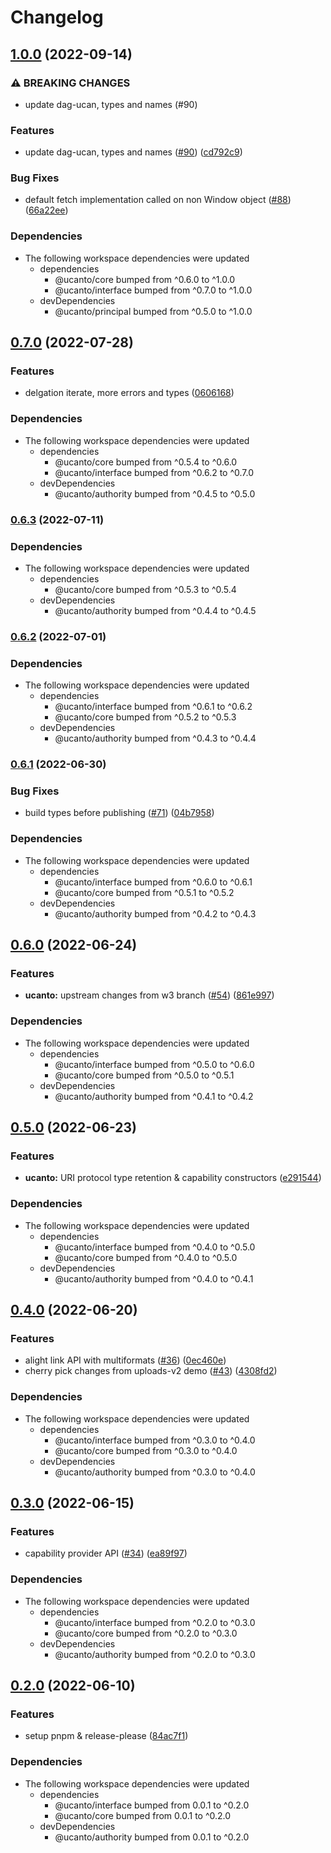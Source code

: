 # Changelog

## [1.0.0](https://www.github.com/web3-storage/ucanto/compare/transport-v0.7.0...transport-v1.0.0) (2022-09-14)


### ⚠ BREAKING CHANGES

* update dag-ucan, types and names (#90)

### Features

* update dag-ucan, types and names ([#90](https://www.github.com/web3-storage/ucanto/issues/90)) ([cd792c9](https://www.github.com/web3-storage/ucanto/commit/cd792c934fbd358d6ccfa5d02f205b14b5f2e14e))


### Bug Fixes

* default fetch implementation called on non Window object ([#88](https://www.github.com/web3-storage/ucanto/issues/88)) ([66a22ee](https://www.github.com/web3-storage/ucanto/commit/66a22eeb749e4f8091e5bfe832af36deb4dfff2e))


### Dependencies

* The following workspace dependencies were updated
  * dependencies
    * @ucanto/core bumped from ^0.6.0 to ^1.0.0
    * @ucanto/interface bumped from ^0.7.0 to ^1.0.0
  * devDependencies
    * @ucanto/principal bumped from ^0.5.0 to ^1.0.0

## [0.7.0](https://www.github.com/web3-storage/ucanto/compare/transport-v0.6.3...transport-v0.7.0) (2022-07-28)


### Features

* delgation iterate, more errors and types  ([0606168](https://www.github.com/web3-storage/ucanto/commit/0606168313d17d66bcc1ad6091440765e1700a4f))


### Dependencies

* The following workspace dependencies were updated
  * dependencies
    * @ucanto/core bumped from ^0.5.4 to ^0.6.0
    * @ucanto/interface bumped from ^0.6.2 to ^0.7.0
  * devDependencies
    * @ucanto/authority bumped from ^0.4.5 to ^0.5.0

### [0.6.3](https://www.github.com/web3-storage/ucanto/compare/transport-v0.6.2...transport-v0.6.3) (2022-07-11)


### Dependencies

* The following workspace dependencies were updated
  * dependencies
    * @ucanto/core bumped from ^0.5.3 to ^0.5.4
  * devDependencies
    * @ucanto/authority bumped from ^0.4.4 to ^0.4.5

### [0.6.2](https://www.github.com/web3-storage/ucanto/compare/transport-v0.6.1...transport-v0.6.2) (2022-07-01)


### Dependencies

* The following workspace dependencies were updated
  * dependencies
    * @ucanto/interface bumped from ^0.6.1 to ^0.6.2
    * @ucanto/core bumped from ^0.5.2 to ^0.5.3
  * devDependencies
    * @ucanto/authority bumped from ^0.4.3 to ^0.4.4

### [0.6.1](https://www.github.com/web3-storage/ucanto/compare/transport-v0.6.0...transport-v0.6.1) (2022-06-30)


### Bug Fixes

* build types before publishing ([#71](https://www.github.com/web3-storage/ucanto/issues/71)) ([04b7958](https://www.github.com/web3-storage/ucanto/commit/04b79588f77dba234aaf628f62f574b124bd540b))


### Dependencies

* The following workspace dependencies were updated
  * dependencies
    * @ucanto/interface bumped from ^0.6.0 to ^0.6.1
    * @ucanto/core bumped from ^0.5.1 to ^0.5.2
  * devDependencies
    * @ucanto/authority bumped from ^0.4.2 to ^0.4.3

## [0.6.0](https://www.github.com/web3-storage/ucanto/compare/transport-v0.5.0...transport-v0.6.0) (2022-06-24)


### Features

* **ucanto:** upstream changes from w3 branch ([#54](https://www.github.com/web3-storage/ucanto/issues/54)) ([861e997](https://www.github.com/web3-storage/ucanto/commit/861e997e31c2a51195b8384eff5df656b6ec9efc))


### Dependencies

* The following workspace dependencies were updated
  * dependencies
    * @ucanto/interface bumped from ^0.5.0 to ^0.6.0
    * @ucanto/core bumped from ^0.5.0 to ^0.5.1
  * devDependencies
    * @ucanto/authority bumped from ^0.4.1 to ^0.4.2

## [0.5.0](https://www.github.com/web3-storage/ucanto/compare/transport-v0.4.0...transport-v0.5.0) (2022-06-23)


### Features

* **ucanto:** URI protocol type retention & capability constructors ([e291544](https://www.github.com/web3-storage/ucanto/commit/e2915447254990d6e2384ff79a1da38120426ed5))


### Dependencies

* The following workspace dependencies were updated
  * dependencies
    * @ucanto/interface bumped from ^0.4.0 to ^0.5.0
    * @ucanto/core bumped from ^0.4.0 to ^0.5.0
  * devDependencies
    * @ucanto/authority bumped from ^0.4.0 to ^0.4.1

## [0.4.0](https://www.github.com/web3-storage/ucanto/compare/transport-v0.3.0...transport-v0.4.0) (2022-06-20)


### Features

* alight link API with multiformats ([#36](https://www.github.com/web3-storage/ucanto/issues/36)) ([0ec460e](https://www.github.com/web3-storage/ucanto/commit/0ec460e43ddda0bb3a3fea8a7881da1463154f36))
* cherry pick changes from uploads-v2 demo ([#43](https://www.github.com/web3-storage/ucanto/issues/43)) ([4308fd2](https://www.github.com/web3-storage/ucanto/commit/4308fd2f392b9fcccc52af64432dcb04c8257e0b))


### Dependencies

* The following workspace dependencies were updated
  * dependencies
    * @ucanto/interface bumped from ^0.3.0 to ^0.4.0
    * @ucanto/core bumped from ^0.3.0 to ^0.4.0
  * devDependencies
    * @ucanto/authority bumped from ^0.3.0 to ^0.4.0

## [0.3.0](https://www.github.com/web3-storage/ucanto/compare/transport-v0.2.0...transport-v0.3.0) (2022-06-15)


### Features

* capability provider API ([#34](https://www.github.com/web3-storage/ucanto/issues/34)) ([ea89f97](https://www.github.com/web3-storage/ucanto/commit/ea89f97125bb484a12ce3ca09a7884911a9fd4d6))


### Dependencies

* The following workspace dependencies were updated
  * dependencies
    * @ucanto/interface bumped from ^0.2.0 to ^0.3.0
    * @ucanto/core bumped from ^0.2.0 to ^0.3.0
  * devDependencies
    * @ucanto/authority bumped from ^0.2.0 to ^0.3.0

## [0.2.0](https://www.github.com/web3-storage/ucanto/compare/transport-v0.1.0...transport-v0.2.0) (2022-06-10)


### Features

* setup pnpm & release-please ([84ac7f1](https://www.github.com/web3-storage/ucanto/commit/84ac7f12e5a66ee4919fa7527858dc916850e3e0))



### Dependencies

* The following workspace dependencies were updated
  * dependencies
    * @ucanto/interface bumped from 0.0.1 to ^0.2.0
    * @ucanto/core bumped from 0.0.1 to ^0.2.0
  * devDependencies
    * @ucanto/authority bumped from 0.0.1 to ^0.2.0